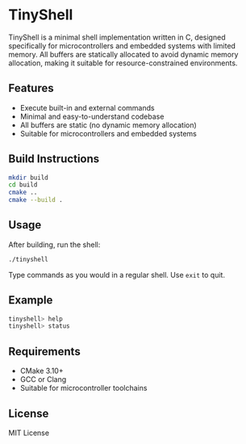 # TinyShell

TinyShell is a minimal shell implementation written in C, designed specifically for microcontrollers and embedded systems with limited memory. All buffers are statically allocated to avoid dynamic memory allocation, making it suitable for resource-constrained environments.

## Features

- Execute built-in and external commands
- Minimal and easy-to-understand codebase
- All buffers are static (no dynamic memory allocation)
- Suitable for microcontrollers and embedded systems

## Build Instructions

```sh
mkdir build
cd build
cmake ..
cmake --build .
```

## Usage

After building, run the shell:

```sh
./tinyshell
```

Type commands as you would in a regular shell. Use `exit` to quit.

## Example

```sh
tinyshell> help
tinyshell> status
```

## Requirements

- CMake 3.10+
- GCC or Clang
- Suitable for microcontroller toolchains

## License

MIT License